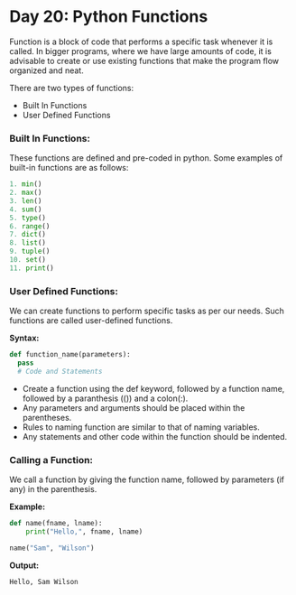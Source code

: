 # Day 20: Python Functions
Function is a block of code that performs a specific task whenever it is called. In bigger programs, where we have large amounts of code, it is advisable to create or use existing functions that make the program flow organized and neat.

There are two types of functions:

- Built In Functions
- User Defined Functions
 

 ### Built In Functions:
These functions are defined and pre-coded in python. Some examples of built-in functions are as follows:

```python
1. min()
2. max() 
3. len() 
4. sum() 
5. type() 
6. range() 
7. dict() 
8. list() 
9. tuple() 
10. set()
11. print()
```

### User Defined Functions:
We can create functions to perform specific tasks as per our needs. Such functions are called user-defined functions.

**Syntax:**
```python
def function_name(parameters):
  pass
  # Code and Statements
```
 
- Create a function using the def keyword, followed by a function name, followed by a paranthesis (()) and a colon(:).
 - Any parameters and arguments should be placed within the parentheses.
 - Rules to naming function are similar to that of naming variables.
 - Any statements and other code within the function should be indented.

### Calling a Function:

We call a function by giving the function name, followed by parameters (if any) in the parenthesis.

**Example:**
```python
def name(fname, lname):
    print("Hello,", fname, lname)

name("Sam", "Wilson")
```
**Output:**
```
Hello, Sam Wilson
```